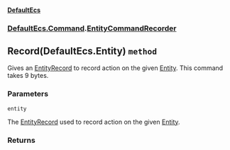 #### [DefaultEcs](./DefaultEcs.md 'DefaultEcs')
### [DefaultEcs.Command](./DefaultEcs.md#DefaultEcs-Command 'DefaultEcs.Command').[EntityCommandRecorder](./DefaultEcs-Command-EntityCommandRecorder.md 'DefaultEcs.Command.EntityCommandRecorder')
## Record(DefaultEcs.Entity) `method`
Gives an [EntityRecord](./DefaultEcs-Command-EntityRecord.md 'DefaultEcs.Command.EntityRecord') to record action on the given [Entity](./DefaultEcs-Entity.md 'DefaultEcs.Entity').
This command takes 9 bytes.
### Parameters

<a name='DefaultEcs-Command-EntityCommandRecorder-Record(DefaultEcs-Entity)-entity'></a>
`entity`

The [EntityRecord](./DefaultEcs-Command-EntityRecord.md 'DefaultEcs.Command.EntityRecord') used to record action on the given [Entity](./DefaultEcs-Entity.md 'DefaultEcs.Entity').
### Returns

